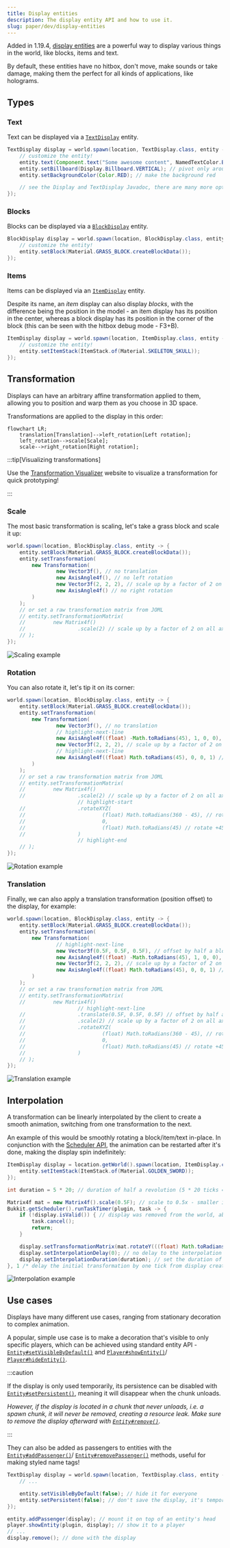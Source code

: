 ```yaml
---
title: Display entities
description: The display entity API and how to use it.
slug: paper/dev/display-entities
---
```


Added in 1.19.4, [display entities](https://minecraft.wiki/w/Display) are a powerful way to display
various things in the world, like blocks, items and text.

By default, these entities have no hitbox, don't move, make sounds or take damage,
making them the perfect for all kinds of applications, like holograms.

## Types

### Text

Text can be displayed via a [`TextDisplay`](jd:paper:org.bukkit.entity.TextDisplay)
entity.

```java
TextDisplay display = world.spawn(location, TextDisplay.class, entity -> {
    // customize the entity!
    entity.text(Component.text("Some awesome content", NamedTextColor.BLACK));
    entity.setBillboard(Display.Billboard.VERTICAL); // pivot only around the vertical axis
    entity.setBackgroundColor(Color.RED); // make the background red

    // see the Display and TextDisplay Javadoc, there are many more options
});
```

### Blocks

Blocks can be displayed via a [`BlockDisplay`](jd:paper:org.bukkit.entity.BlockDisplay)
entity.

```java
BlockDisplay display = world.spawn(location, BlockDisplay.class, entity -> {
    // customize the entity!
    entity.setBlock(Material.GRASS_BLOCK.createBlockData());
});
```

### Items

Items can be displayed via an [`ItemDisplay`](jd:paper:org.bukkit.entity.ItemDisplay)
entity.

Despite its name, an _item_ display can also display _blocks_, with the difference being the
position in the model - an item display has its position in the center, whereas a block display has
its position in the corner of the block (this can be seen with the hitbox debug mode - F3+B).

```java
ItemDisplay display = world.spawn(location, ItemDisplay.class, entity -> {
    // customize the entity!
    entity.setItemStack(ItemStack.of(Material.SKELETON_SKULL));
});
```

## Transformation

Displays can have an arbitrary affine transformation applied to them, allowing you to position and
warp them as you choose in 3D space.

Transformations are applied to the display in this order:

```mermaid
flowchart LR;
    translation[Translation]-->left_rotation[Left rotation];
    left_rotation-->scale[Scale];
    scale-->right_rotation[Right rotation];
```

:::tip[Visualizing transformations]

Use the [Transformation Visualizer](https://misode.github.io/transformation/) website to visualize
a transformation for quick prototyping!

:::

### Scale

The most basic transformation is scaling, let's take a grass block and scale it up:

```java
world.spawn(location, BlockDisplay.class, entity -> {
    entity.setBlock(Material.GRASS_BLOCK.createBlockData());
    entity.setTransformation(
        new Transformation(
                new Vector3f(), // no translation
                new AxisAngle4f(), // no left rotation
                new Vector3f(2, 2, 2), // scale up by a factor of 2 on all axes
                new AxisAngle4f() // no right rotation
        )
    );
    // or set a raw transformation matrix from JOML
    // entity.setTransformationMatrix(
    //         new Matrix4f()
    //                 .scale(2) // scale up by a factor of 2 on all axes
    // );
});
```

![Scaling example](./assets/display-scale.png)

### Rotation

You can also rotate it, let's tip it on its corner:

```java
world.spawn(location, BlockDisplay.class, entity -> {
    entity.setBlock(Material.GRASS_BLOCK.createBlockData());
    entity.setTransformation(
        new Transformation(
                new Vector3f(), // no translation
                // highlight-next-line
                new AxisAngle4f((float) -Math.toRadians(45), 1, 0, 0), // rotate -45 degrees on the X axis
                new Vector3f(2, 2, 2), // scale up by a factor of 2 on all axes
                // highlight-next-line
                new AxisAngle4f((float) Math.toRadians(45), 0, 0, 1) // rotate +45 degrees on the Z axis
        )
    );
    // or set a raw transformation matrix from JOML
    // entity.setTransformationMatrix(
    //         new Matrix4f()
    //                 .scale(2) // scale up by a factor of 2 on all axes
                       // highlight-start
    //                 .rotateXYZ(
    //                         (float) Math.toRadians(360 - 45), // rotate -45 degrees on the X axis
    //                         0,
    //                         (float) Math.toRadians(45) // rotate +45 degrees on the Z axis
    //                 )
                       // highlight-end
    // );
});
```

![Rotation example](./assets/display-rotation.png)

### Translation

Finally, we can also apply a translation transformation (position offset) to the display, for example:

```java
world.spawn(location, BlockDisplay.class, entity -> {
    entity.setBlock(Material.GRASS_BLOCK.createBlockData());
    entity.setTransformation(
        new Transformation(
                // highlight-next-line
                new Vector3f(0.5F, 0.5F, 0.5F), // offset by half a block on all axes
                new AxisAngle4f((float) -Math.toRadians(45), 1, 0, 0), // rotate -45 degrees on the X axis
                new Vector3f(2, 2, 2), // scale up by a factor of 2 on all axes
                new AxisAngle4f((float) Math.toRadians(45), 0, 0, 1) // rotate +45 degrees on the Z axis
        )
    );
    // or set a raw transformation matrix from JOML
    // entity.setTransformationMatrix(
    //         new Matrix4f()
                       // highlight-next-line
    //                 .translate(0.5F, 0.5F, 0.5F) // offset by half a block on all axes
    //                 .scale(2) // scale up by a factor of 2 on all axes
    //                 .rotateXYZ(
    //                         (float) Math.toRadians(360 - 45), // rotate -45 degrees on the X axis
    //                         0,
    //                         (float) Math.toRadians(45) // rotate +45 degrees on the Z axis
    //                 )
    // );
});
```

![Translation example](./assets/display-trans.png)

## Interpolation

A transformation can be linearly interpolated by the client to create a smooth animation,
switching from one transformation to the next.

An example of this would be smoothly rotating a block/item/text in-place. In conjunction with the
[Scheduler API](/paper/dev/scheduler), the animation can be restarted after it's done,
making the display spin indefinitely:

```java
ItemDisplay display = location.getWorld().spawn(location, ItemDisplay.class, entity -> {
    entity.setItemStack(ItemStack.of(Material.GOLDEN_SWORD));
});

int duration = 5 * 20; // duration of half a revolution (5 * 20 ticks = 5 seconds)

Matrix4f mat = new Matrix4f().scale(0.5F); // scale to 0.5x - smaller item
Bukkit.getScheduler().runTaskTimer(plugin, task -> {
    if (!display.isValid()) { // display was removed from the world, abort task
        task.cancel();
        return;
    }

    display.setTransformationMatrix(mat.rotateY(((float) Math.toRadians(180)) + 0.1F /* prevent the client from interpolating in reverse */));
    display.setInterpolationDelay(0); // no delay to the interpolation
    display.setInterpolationDuration(duration); // set the duration of the interpolated rotation
}, 1 /* delay the initial transformation by one tick from display creation */, duration);
```

![Interpolation example](./assets/display-interp.gif)

## Use cases

Displays have many different use cases, ranging from stationary decoration to complex animation.

A popular, simple use case is to make a decoration that's visible to only specific players,
which can be achieved using standard entity API - [`Entity#setVisibleByDefault()`](jd:paper:org.bukkit.entity.Entity#setVisibleByDefault(boolean))
and [`Player#showEntity()`](jd:paper:org.bukkit.entity.Player#showEntity(org.bukkit.plugin.Plugin,org.bukkit.entity.Entity))/
[`Player#hideEntity()`](jd:paper:org.bukkit.entity.Player#hideEntity(org.bukkit.plugin.Plugin,org.bukkit.entity.Entity)).

:::caution

If the display is only used temporarily, its persistence can be disabled with
[`Entity#setPersistent()`](jd:paper:org.bukkit.entity.Entity#setPersistent(boolean)),
meaning it will disappear when the chunk unloads.

_However, if the display is located in a chunk that never unloads, i.e. a spawn chunk, it will never
be removed, creating a resource leak. Make sure to remove the display afterward with
[`Entity#remove()`](jd:paper:org.bukkit.entity.Entity#remove())._

:::

They can also be added as passengers to entities with the
[`Entity#addPassenger()`](jd:paper:org.bukkit.entity.Entity#addPassenger(org.bukkit.entity.Entity))/
[`Entity#removePassenger()`](jd:paper:org.bukkit.entity.Entity#removePassenger(org.bukkit.entity.Entity))
methods, useful for making styled name tags!

```java
TextDisplay display = world.spawn(location, TextDisplay.class, entity -> {
    // ...

    entity.setVisibleByDefault(false); // hide it for everyone
    entity.setPersistent(false); // don't save the display, it's temporary
});

entity.addPassenger(display); // mount it on top of an entity's head
player.showEntity(plugin, display); // show it to a player
// ...
display.remove(); // done with the display
```
